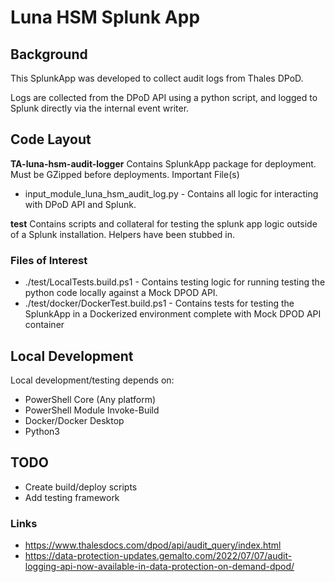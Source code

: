 # Luna HSM Splunk App

## Background
This SplunkApp was developed to collect audit logs from Thales DPoD.

Logs are collected from the DPoD API using a python script, and logged to Splunk directly via the internal event writer.

## Code Layout
**TA-luna-hsm-audit-logger**
Contains SplunkApp package for deployment. Must be GZipped before deployments. 
Important File(s)
* input_module_luna_hsm_audit_log.py - Contains all logic for interacting with DPoD API and Splunk.

**test**
Contains scripts and collateral for testing the splunk app logic outside of a Splunk installation. Helpers have been stubbed in.

### Files of Interest
* ./test/LocalTests.build.ps1 - Contains testing logic for running testing the python code locally against a Mock DPOD API.
* ./test/docker/DockerTest.build.ps1 - Contains tests for testing the SplunkApp in a Dockerized environment complete with Mock DPOD API container

## Local Development
Local development/testing depends on:

* PowerShell Core (Any platform)
* PowerShell Module Invoke-Build
* Docker/Docker Desktop
* Python3

## TODO
* Create build/deploy scripts
* Add testing framework

### Links

* https://www.thalesdocs.com/dpod/api/audit_query/index.html
* https://data-protection-updates.gemalto.com/2022/07/07/audit-logging-api-now-available-in-data-protection-on-demand-dpod/
